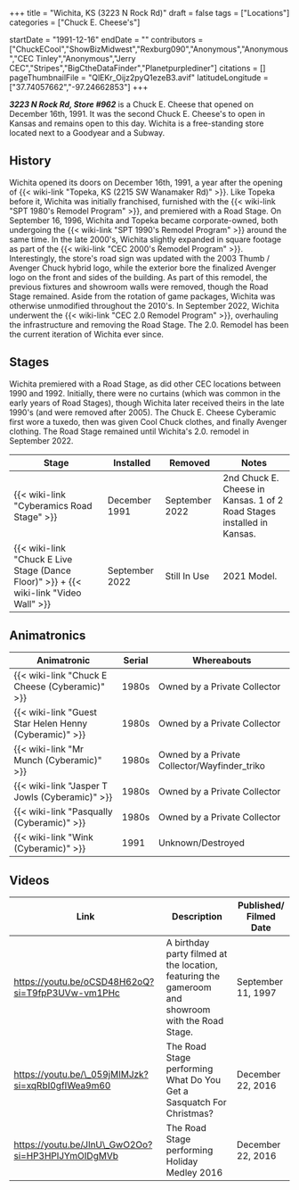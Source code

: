 +++
title = "Wichita, KS (3223 N Rock Rd)"
draft = false
tags = ["Locations"]
categories = ["Chuck E. Cheese's"]


startDate = "1991-12-16"
endDate = ""
contributors = ["ChuckECool","ShowBizMidwest","Rexburg090","Anonymous","Anonymous","CEC Tinley","Anonymous","Jerry CEC","Stripes","BigCtheDataFinder","Planetpurplediner"]
citations = []
pageThumbnailFile = "QlEKr_Oijz2pyQ1ezeB3.avif"
latitudeLongitude = ["37.74057662","-97.24662853"]
+++

***3223 N Rock Rd, Store #962*** is a Chuck E. Cheese that opened on December 16th, 1991. It was the second Chuck E. Cheese's to open in Kansas and remains open to this day. Wichita is a free-standing store located next to a Goodyear and a Subway.

## History

Wichita opened its doors on December 16th, 1991, a year after the opening of {{< wiki-link "Topeka, KS (2215 SW Wanamaker Rd)" >}}. Like Topeka before it, Wichita was initially franchised, furnished with the {{< wiki-link "SPT 1980's Remodel Program" >}}, and premiered with a Road Stage. On September 16, 1996, Wichita and Topeka became corporate-owned, both undergoing the {{< wiki-link "SPT 1990's Remodel Program" >}} around the same time. In the late 2000's, Wichita slightly expanded in square footage as part of the {{< wiki-link "CEC 2000's Remodel Program" >}}. Interestingly, the store's road sign was updated with the 2003 Thumb / Avenger Chuck hybrid logo, while the exterior bore the finalized Avenger logo on the front and sides of the building. As part of this remodel, the previous fixtures and showroom walls were removed, though the Road Stage remained. Aside from the rotation of game packages, Wichita was otherwise unmodified throughout the 2010's. In September 2022, Wichita underwent the {{< wiki-link "CEC 2.0 Remodel Program" >}}, overhauling the infrastructure and removing the Road Stage. The 2.0. Remodel has been the current iteration of Wichita ever since.

## Stages

Wichita premiered with a Road Stage, as did other CEC locations between 1990 and 1992. Initially, there were no curtains (which was common in the early years of Road Stages), though Wichita later received theirs in the late 1990's (and were removed after 2005). The Chuck E. Cheese Cyberamic first wore a tuxedo, then was given Cool Chuck clothes, and finally Avenger clothing. The Road Stage remained until Wichita's 2.0. remodel in September 2022.

| Stage                                                                                             | Installed      | Removed        | Notes                                                                  |
|---------------------------------------------------------------------------------------------------|----------------|----------------|------------------------------------------------------------------------|
| {{< wiki-link "Cyberamics Road Stage" >}}                                                   | December 1991  | September 2022 | 2nd Chuck E. Cheese in Kansas. 1 of 2 Road Stages installed in Kansas. |
| {{< wiki-link "Chuck E Live Stage (Dance Floor)" >}} + {{< wiki-link "Video Wall" >}} | September 2022 | Still In Use   | 2021 Model.                                                            |

## Animatronics

| Animatronic                                                  | Serial | Whereabouts                                   |
|--------------------------------------------------------------|--------|-----------------------------------------------|
| {{< wiki-link "Chuck E Cheese (Cyberamic)" >}}         | 1980s  | Owned by a Private Collector                  |
| {{< wiki-link "Guest Star Helen Henny (Cyberamic)" >}} | 1980s  | Owned by a Private Collector                  |
| {{< wiki-link "Mr Munch (Cyberamic)" >}}               | 1980s  | Owned by a Private Collector/Wayfinder\_triko |
| {{< wiki-link "Jasper T Jowls (Cyberamic)" >}}         | 1980s  | Owned by a Private Collector                  |
| {{< wiki-link "Pasqually (Cyberamic)" >}}              | 1980s  | Owned by a Private Collector                  |
| {{< wiki-link "Wink (Cyberamic)" >}}                   | 1991   | Unknown/Destroyed                             |

## Videos

| Link                                              | Description                                                                                       | Published/ Filmed Date |
|---------------------------------------------------|---------------------------------------------------------------------------------------------------|------------------------|
| https://youtu.be/oCSD48H62oQ?si=T9fpP3UVw-vm1PHc  | A birthday party filmed at the location, featuring the gameroom and showroom with the Road Stage. | September 11, 1997     |
| https://youtu.be/\_059jMIMJzk?si=xqRbI0gfIWea9m60 | The Road Stage performing What Do You Get a Sasquatch For Christmas?                              | December 22, 2016      |
| https://youtu.be/JlnU\_GwO2Oo?si=HP3HPlJYmOIDgMVb | The Road Stage performing Holiday Medley 2016                                                     | December 22, 2016      |